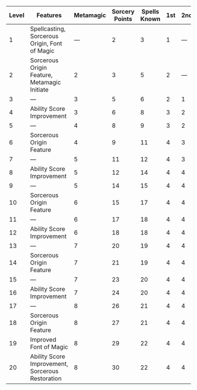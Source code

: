 | Level | Features                                         | Metamagic | Sorcery Points | Spells Known | 1st     | 2nd     | 3rd     | 4th     | 5th     | 6th     | 7th     | 8th     | 9th     |
|-------|--------------------------------------------------|-----------|----------------|--------------|---------|---------|---------|---------|---------|---------|---------|---------|---------|
| 1     | Spellcasting, Sorcerous Origin, Font of Magic    | &mdash;   | 2              | 3            | 1       | &mdash; | &mdash; | &mdash; | &mdash; | &mdash; | &mdash; | &mdash; | &mdash; |
| 2     | Sorcerous Origin Feature, Metamagic Initiate     | 2         | 3              | 5            | 2       | &mdash; | &mdash; | &mdash; | &mdash; | &mdash; | &mdash; | &mdash; | &mdash; |
| 3     | &mdash;                                          | 3         | 5              | 6            | 2       | 1       | &mdash; | &mdash; | &mdash; | &mdash; | &mdash; | &mdash; | &mdash; |
| 4     | Ability Score Improvement                        | 3         | 6              | 8            | 3       | 2       | &mdash; | &mdash; | &mdash; | &mdash; | &mdash; | &mdash; | &mdash; |
| 5     | &mdash;                                          | 4         | 8              | 9            | 3       | 2       | 1       | &mdash; | &mdash; | &mdash; | &mdash; | &mdash; | &mdash; |
| 6     | Sorcerous Origin Feature                         | 4         | 9              | 11           | 4       | 3       | 1       | &mdash; | &mdash; | &mdash; | &mdash; | &mdash; | &mdash; |
| 7     | &mdash;                                          | 5         | 11             | 12           | 4       | 3       | 2       | 1       | &mdash; | &mdash; | &mdash; | &mdash; | &mdash; |
| 8     | Ability Score Improvement                        | 5         | 12             | 14           | 4       | 4       | 2       | 1       | &mdash; | &mdash; | &mdash; | &mdash; | &mdash; |
| 9     | &mdash;                                          | 5         | 14             | 15           | 4       | 4       | 2       | 2       | 1       | &mdash; | &mdash; | &mdash; | &mdash; |
| 10    | Sorcerous Origin Feature                         | 6         | 15             | 17           | 4       | 4       | 3       | 2       | 1       | &mdash; | &mdash; | &mdash; | &mdash; |
| 11    | &mdash;                                          | 6         | 17             | 18           | 4       | 4       | 3       | 2       | 2       | 1       | &mdash; | &mdash; | &mdash; |
| 12    | Ability Score Improvement                        | 6         | 18             | 18           | 4       | 4       | 3       | 3       | 2       | 1       | &mdash; | &mdash; | &mdash; |
| 13    | &mdash;                                          | 7         | 20             | 19           | 4       | 4       | 3       | 3       | 2       | 1       | 1       | &mdash; | &mdash; |
| 14    | Sorcerous Origin Feature                         | 7         | 21             | 19           | 4       | 4       | 3       | 3       | 3       | 1       | 1       | &mdash; | &mdash; |
| 15    | &mdash;                                          | 7         | 23             | 20           | 4       | 4       | 3       | 3       | 3       | 1       | 1       | 1       | &mdash; |
| 16    | Ability Score Improvement                        | 7         | 24             | 20           | 4       | 4       | 3       | 3       | 3       | 2       | 1       | 1       | &mdash; |
| 17    | &mdash;                                          | 8         | 26             | 21           | 4       | 4       | 3       | 3       | 3       | 2       | 1       | 1       | 1       |
| 18    | Sorcerous Origin Feature                         | 8         | 27             | 21           | 4       | 4       | 3       | 3       | 3       | 2       | 2       | 1       | 1       |
| 19    | Improved Font of Magic                           | 8         | 29             | 22           | 4       | 4       | 3       | 3       | 3       | 2       | 2       | 1       | 1       |
| 20    | Ability Score Improvement, Sorcerous Restoration | 8         | 30             | 22           | 4       | 4       | 3       | 3       | 3       | 2       | 2       | 2       | 1       |
